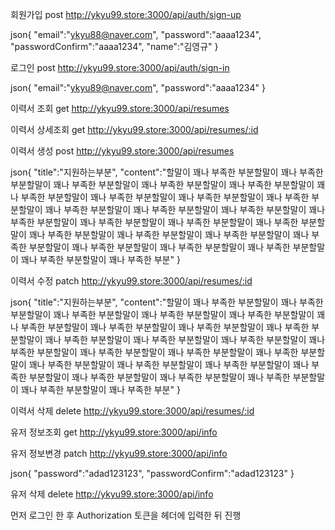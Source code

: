 회원가입 post
http://ykyu99.store:3000/api/auth/sign-up

json{
	"email":"ykyu88@naver.com",
	"password":"aaaa1234",
	"passwordConfirm":"aaaa1234",
	"name":"김영규"
}


로그인 post
http://ykyu99.store:3000/api/auth/sign-in

json{
	"email":"ykyu89@naver.com",
	"password":"aaaa1234"
}

이력서 조회 get
http://ykyu99.store:3000/api/resumes

이력서 상세조회 get
http://ykyu99.store:3000/api/resumes/:id

이력서 생성 post
http://ykyu99.store:3000/api/resumes

json{
	"title":"지원하는부분",
	"content":"할말이 꽤나 부족한 부분할말이 꽤나 부족한 부분할말이 꽤나 부족한 부분할말이 꽤나 부족한 부분할말이 꽤나 부족한 부분할말이 꽤나 부족한 부분할말이 꽤나 부족한 부분할말이 꽤나 부족한 부분할말이 꽤나 부족한 부분할말이 꽤나 부족한 부분할말이 꽤나 부족한 부분할말이 꽤나 부족한 부분할말이 꽤나 부족한 부분할말이 꽤나 부족한 부분할말이 꽤나 부족한 부분할말이 꽤나 부족한 부분할말이 꽤나 부족한 부분할말이 꽤나 부족한 부분할말이 꽤나 부족한 부분할말이 꽤나 부족한 부분할말이 꽤나 부족한 부분할말이 꽤나 부족한 부분할말이 꽤나 부족한 부분할말이 꽤나 부족한 부분할말이 꽤나 부족한 부분"
}

이력서 수정 patch
http://ykyu99.store:3000/api/resumes/:id

json{
	"title":"지원하는부분",
	"content":"할말이 꽤나 부족한 부분할말이 꽤나 부족한 부분할말이 꽤나 부족한 부분할말이 꽤나 부족한 부분할말이 꽤나 부족한 부분할말이 꽤나 부족한 부분할말이 꽤나 부족한 부분할말이 꽤나 부족한 부분할말이 꽤나 부족한 부분할말이 꽤나 부족한 부분할말이 꽤나 부족한 부분할말이 꽤나 부족한 부분할말이 꽤나 부족한 부분할말이 꽤나 부족한 부분할말이 꽤나 부족한 부분할말이 꽤나 부족한 부분할말이 꽤나 부족한 부분할말이 꽤나 부족한 부분할말이 꽤나 부족한 부분할말이 꽤나 부족한 부분할말이 꽤나 부족한 부분할말이 꽤나 부족한 부분할말이 꽤나 부족한 부분할말이 꽤나 부족한 부분할말이 꽤나 부족한 부분"
}

이력서 삭제 delete
http://ykyu99.store:3000/api/resumes/:id

유저 정보조회 get
http://ykyu99.store:3000/api/info

유저 정보변경 patch
http://ykyu99.store:3000/api/info

json{
	"password":"adad123123",
	"passwordConfirm":"adad123123"
}

유저 삭제 delete
http://ykyu99.store:3000/api/info


먼저 로그인 한 후 
Authorization 토큰을 헤더에 입력한 뒤 진행
